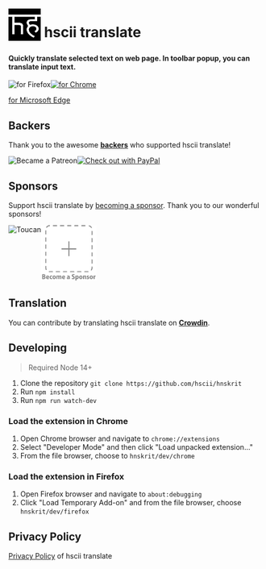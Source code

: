 # <sub><img src="/src/icons/hnskrit_logo64.png" width=64px height=64px></sub> hscii translate

#### Quickly translate selected text on web page. In toolbar popup, you can translate input text.

[<img src="other/promotion/badges/firefox.png" align="left" alt="for Firefox">](https://addons.mozilla.org/firefox/addon/hnskrit/)

[<img src="other/promotion/badges/chrome.png" alt="for Chrome" height="60px">](https://chrome.google.com/webstore/detail/hnskrit/ibplnjkanclpjokhdolnendpplpjiace)

[for Microsoft Edge](https://microsoftedge.microsoft.com/addons/detail/cllnohpbfenopiakdcjmjcbaeapmkcdl)

## Backers

Thank you to the awesome **[backers](https://github.com/hscii/hnskrit/blob/master/BACKERS.md)** who supported hscii translate!

[<img src="other/promotion/badges/patreon.png" alt="Became a Patreon" height="44px" align="left">](https://www.patreon.com/hscii)
[<img src="other/promotion/badges/paypal.png" alt="Check out with PayPal">](https://www.paypal.me/sienoriExt)

## Sponsors

Support hscii translate by [becoming a sponsor](https://www.patreon.com/join/hscii). Thank you to our wonderful sponsors!

[<img src="docs/img/toucan.png" alt="Toucan" height=110px align="left">](https://jointoucan.com/partners/tab-session-manager)

[<img src="docs/img/becomeSponsor.png" alt="Become a Sponsor" height=110px>](https://www.patreon.com/join/hscii)

## Translation

You can contribute by translating hscii translate on **[Crowdin](https://crowdin.com/project/hnskrit)**.

## Developing

> Required Node 14+

1. Clone the repository `git clone https://github.com/hscii/hnskrit`
2. Run `npm install`
3. Run `npm run watch-dev`

### Load the extension in Chrome

1. Open Chrome browser and navigate to `chrome://extensions`
2. Select "Developer Mode" and then click "Load unpacked extension..."
3. From the file browser, choose to `hnskrit/dev/chrome`

### Load the extension in Firefox

1. Open Firefox browser and navigate to `about:debugging`
2. Click "Load Temporary Add-on" and from the file browser, choose `hnskrit/dev/firefox`

## Privacy Policy

[Privacy Policy](https://hnskrit.hscii.com/privacy-policy) of hscii translate
